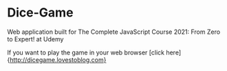# Dice-Game
Web application built for The Complete JavaScript Course 2021: From Zero to Expert! at Udemy

If you want to play the game in your web browser [click here]{http://dicegame.lovestoblog.com}
